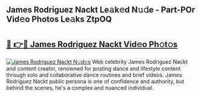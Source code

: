## James Rodriguez Nackt Le𝚊k𝚎d N𝚞𝚍e - Part-POr Vid𝚎o Photos Le𝚊ks ZtpOQ

# <h2><a href="http://fbb1tf.evod.top/?m=James+Rodriguez+Nackt">🔗 👉🔴 James Rodriguez Nackt Vid𝚎o Ph𝚘t𝚘s</a></h2>

[![James Rodriguez Nackt N𝚞d𝚎s](https://i.imgur.com/8V9OHl7.gif)](http://fbb1tf.evod.top/?m=James+Rodriguez+Nackt)
Web celebrity James Rodriguez Nackt and content creator, renowned for posting dance and lifestyle content through solo and collaborative dance routines and brief videos. James Rodriguez Nackt public persona is one of confidence and authority, but behind the scenes, he's a complex and nuanced individual. 
